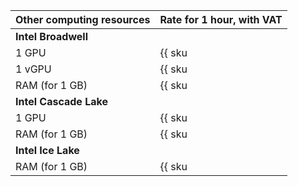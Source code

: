Other computing resources | Rate for 1 hour, with VAT
--- | ---
**Intel Broadwell** |
1 GPU | {{ sku|RUB|compute.vm.gpu.gpu-standard.preemptible|string }}
1 vGPU | {{ sku|RUB|compute.vm.gpu.vgpu-standard.v1.preemptible|string }}
RAM (for 1 GB) | {{ sku|RUB|compute.vm.ram.preemptible|string }}
**Intel Cascade Lake** |
1 GPU | {{ sku|RUB|compute.vm.gpu.gpu-standard.preemptible.v2|string }}
RAM (for 1 GB) | {{ sku|RUB|compute.vm.ram.preemptible.v2|string }}
**Intel Ice Lake** |
RAM (for 1 GB) | {{ sku|RUB|compute.vm.ram.preemptible.v3|string }}